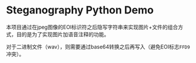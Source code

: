 # Steganography Python Demo

本项目通过在jpeg图像的EOI标识符之后隐写字符串来实现图片+文件的组合方式，目的是为了实现图片加语音注释的功能。

对于二进制文件（wav），则需要通过base64转换之后再写入（避免EOI标志`FFD9`冲突）。
